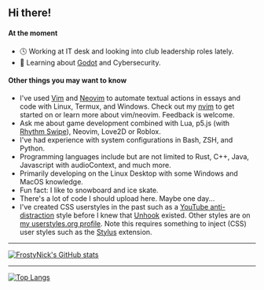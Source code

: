 ## Hi there!

<!--
Move description below to personal website + in a way that doesn't include this generic template?
Conversely, my website could automatically parse this website when there's new changes if that is efficiently possible?
-->

#### At the moment
- 🕓 Working at IT desk and looking into club leadership roles lately.
- 🌱 Learning about [Godot](https://github.com/godotengine/godot) and Cybersecurity.

#### Other things you may want to know
- I've used [Vim](https://github.com/vim/vim) and [Neovim](https://github.com/neovim/neovim) to automate textual actions in essays and code with Linux, Termux, and Windows. Check out my [nvim](https://github.com/FrostyNick/dotfiles/tree/main/.config/nvim) to get started on or learn more about vim/neovim. Feedback is welcome.
- Ask me about game development combined with Lua, p5.js (with [Rhythm Swipe](https://github.com/FrancisTR/Rhythm-Swipe)), Neovim, Love2D or Roblox.
- I've had experience with system configurations in Bash, ZSH, and Python.
- Programming languages include but are not limited to Rust, C++, Java, Javascript with audioContext, and much more.
- Primarily developing on the Linux Desktop with some Windows and MacOS knowledge.
- Fun fact: I like to snowboard and ice skate.
- There's a lot of code I should upload here. Maybe one day...
- I've created CSS userstyles in the past such as a [YouTube anti-distraction](https://userstyles.world/style/1651/youtube-anti-distraction) style before I knew that [Unhook](https://unhook.app/ "Unhook - Remove YouTube Recommended Videos and More") existed. Other styles are on [my userstyles.org profile](https://userstyles.org/users/639166). Note this requires something to inject (CSS) user styles such as the [Stylus](https://github.com/openstyles/stylus#releases) extension.

<!--
Certified in Minecraft. Not.
Self-reminder: Mention mega project you know when. Missing date on calendar
-->

---

<!-- These stats might seem more simple, but they are quite accessible. Accessibility is important for websites in general. -->

[![FrostyNick's GitHub stats](https://github-readme-stats.vercel.app/api?username=frostynick&count_private=true&theme=transparent&show_icons=true&hide=stars&hide_border=true)](https://github.com/anuraghazra/github-readme-stats)
<!-- [![FrostyNick's GitHub stats](https://github-readme-stats.vercel.app/api?username=frostynick&count_private=true&theme=transparent&show_icons=true&hide=stars#gh-light-mode-only)](https://github.com/anuraghazra/github-readme-stats#gh-dark-mode-only) -->

---

[![Top Langs](https://github-readme-stats.vercel.app/api/top-langs/?username=frostynick&layout=compact&theme=transparent&langs_count=6&hide_border=true)](https://github.com/anuraghazra/github-readme-stats)


<!--
Here are some ideas to permanantly delete yourself empathetically and physically from GitHub:

- 🔭 I’m currently working on your parents.
- 🌱 I’m currently learning how to sleep 0.1% better.
- 👯 I’m looking to collaborate on the meaning of life.
- 🤔 I’m looking for help with gambling away all my money.
- 💬 Ask me about nothing.
- ⚡ Fun fact: I have no fun facts. They are all sad facts.
-->
